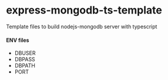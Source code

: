 # express-mongodb-ts-template
Template files to build nodejs-mongodb server with typescript

#### ENV files
- DBUSER
- DBPASS
- DBPATH
- PORT
